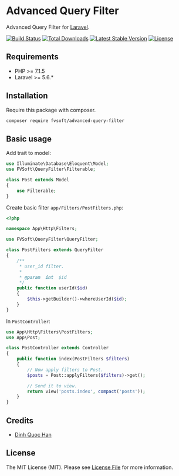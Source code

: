 # Advanced Query Filter

Advanced Query Filter for [Laravel](https://laravel.com/).

[![Build Status](https://api.travis-ci.org/fvsoft/advanced-query-filter.svg)](https://travis-ci.org/fvsoft/advanced-query-filter)
[![Total Downloads](https://poser.pugx.org/fvsoft/advanced-query-filter/d/total.svg)](https://packagist.org/packages/fvsoft/advanced-query-filter)
[![Latest Stable Version](https://poser.pugx.org/fvsoft/advanced-query-filter/v/stable.svg)](https://packagist.org/packages/fvsoft/advanced-query-filter)
[![License](https://poser.pugx.org/fvsoft/advanced-query-filter/license.svg)](https://packagist.org/packages/fvsoft/advanced-query-filter)

## Requirements

- PHP >= 7.1.5
- Laravel >= 5.6.*

## Installation

Require this package with composer.

```bash
composer require fvsoft/advanced-query-filter
```

## Basic usage

Add trait to model:

```php
use Illuminate\Database\Eloquent\Model;
use FVSoft\QueryFilter\Filterable;

class Post extends Model
{
    use Filterable;
}
```

Create basic filter `app/Filters/PostFilters.php`:

```php
<?php

namespace App\Http\Filters;

use FVSoft\QueryFilter\QueryFilter;

class PostFilters extends QueryFilter
{
    /**
     * user_id filter.
     *
     * @param  int  $id
     */
    public function userId($id)
    {
        $this->getBuilder()->whereUserId($id);
    }
}
```

In `PostController`:

```php
use App\Http\Filters\PostFilters;
use App\Post;

class PostController extends Controller
{
    public function index(PostFilters $filters)
    {
        // Now apply filters to Post.
        $posts = Post::applyFilters($filters)->get();

        // Send it to view.
        return view('posts.index', compact('posts'));
    }
}
```

## Credits

- [Dinh Quoc Han](https://github.com/dinhquochan)

## License

The MIT License (MIT). Please see [License File](LICENSE.md) for more information.
